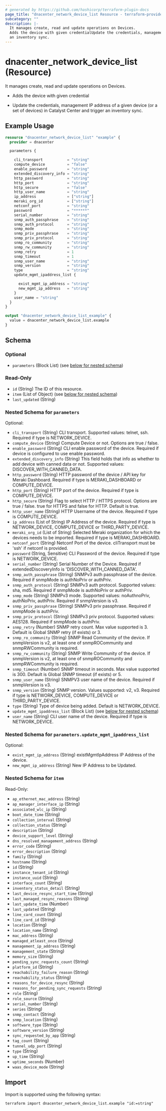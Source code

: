 ```yaml
---
# generated by https://github.com/hashicorp/terraform-plugin-docs
page_title: "dnacenter_network_device_list Resource - terraform-provider-dnacenter"
subcategory: ""
description: |-
  It manages create, read and update operations on Devices.
  Adds the device with given credentialUpdate the credentials, management IP address of a given device (or a set of devices) in Catalyst Center and trigger
  an inventory sync.
---
```


# dnacenter_network_device_list (Resource)

It manages create, read and update operations on Devices.

- Adds the device with given credential

- Update the credentials, management IP address of a given device (or a set of devices) in Catalyst Center and trigger
an inventory sync.

## Example Usage

```terraform
resource "dnacenter_network_device_list" "example" {
  provider = dnacenter

  parameters {

    cli_transport           = "string"
    compute_device          = "false"
    enable_password         = "string"
    extended_discovery_info = "string"
    http_password           = "string"
    http_port               = "string"
    http_secure             = "false"
    http_user_name          = "string"
    ip_address              = ["string"]
    meraki_org_id           = ["string"]
    netconf_port            = "string"
    password                = "******"
    serial_number           = "string"
    snmp_auth_passphrase    = "string"
    snmp_auth_protocol      = "string"
    snmp_mode               = "string"
    snmp_priv_passphrase    = "string"
    snmp_priv_protocol      = "string"
    snmp_ro_community       = "string"
    snmp_rw_community       = "string"
    snmp_retry              = 1
    snmp_timeout            = 1
    snmp_user_name          = "string"
    snmp_version            = "string"
    type                    = "string"
    update_mgmt_ipaddress_list {

      exist_mgmt_ip_address = "string"
      new_mgmt_ip_address   = "string"
    }
    user_name = "string"
  }
}

output "dnacenter_network_device_list_example" {
  value = dnacenter_network_device_list.example
}
```

<!-- schema generated by tfplugindocs -->
## Schema

### Optional

- `parameters` (Block List) (see [below for nested schema](#nestedblock--parameters))

### Read-Only

- `id` (String) The ID of this resource.
- `item` (List of Object) (see [below for nested schema](#nestedatt--item))
- `last_updated` (String)

<a id="nestedblock--parameters"></a>
### Nested Schema for `parameters`

Optional:

- `cli_transport` (String) CLI transport. Supported values: telnet, ssh. Required if type is NETWORK_DEVICE.
- `compute_device` (String) Compute Device or not. Options are true / false.
- `enable_password` (String) CLI enable password of the device. Required if device is configured to use enable password.
- `extended_discovery_info` (String) This field holds that info as whether to add device with canned data or not. Supported values: DISCOVER_WITH_CANNED_DATA.
- `http_password` (String) HTTP password of the device / API key for Meraki Dashboard. Required if type is MERAKI_DASHBOARD or COMPUTE_DEVICE.
- `http_port` (String) HTTP port of the device. Required if type is COMPUTE_DEVICE.
- `http_secure` (String) Flag to select HTTP / HTTPS protocol. Options are true / false. true for HTTPS and false for HTTP. Default is true.
- `http_user_name` (String) HTTP Username of the device. Required if type is COMPUTE_DEVICE.
- `ip_address` (List of String) IP Address of the device. Required if type is NETWORK_DEVICE, COMPUTE_DEVICE or THIRD_PARTY_DEVICE.
- `meraki_org_id` (List of String) Selected Meraki organization for which the devices needs to be imported. Required if type is MERAKI_DASHBOARD.
- `netconf_port` (String) Netconf Port of the device. cliTransport must be 'ssh' if netconf is provided.
- `password` (String, Sensitive) CLI Password of the device. Required if type is NETWORK_DEVICE.
- `serial_number` (String) Serial Number of the Device. Required if extendedDiscoveryInfo is 'DISCOVER_WITH_CANNED_DATA'.
- `snmp_auth_passphrase` (String) SNMPv3 auth passphrase of the device. Required if snmpMode is authNoPriv or authPriv.
- `snmp_auth_protocol` (String) SNMPv3 auth protocol. Supported values: sha, md5. Required if snmpMode is authNoPriv or authPriv.
- `snmp_mode` (String) SNMPv3 mode. Supported values: noAuthnoPriv, authNoPriv, authPriv. Required if snmpVersion is v3.
- `snmp_priv_passphrase` (String) SNMPv3 priv passphrase. Required if snmpMode is authPriv.
- `snmp_priv_protocol` (String) SNMPv3 priv protocol. Supported values: AES128. Required if snmpMode is authPriv.
- `snmp_retry` (Number) SNMP retry count. Max value supported is 3. Default is Global SNMP retry (if exists) or 3.
- `snmp_ro_community` (String) SNMP Read Community of the device. If snmpVersion is v2, at least one of snmpROCommunity and snmpRWCommunity is required.
- `snmp_rw_community` (String) SNMP Write Community of the device. If snmpVersion is v2, at least one of snmpROCommunity and snmpRWCommunity is required.
- `snmp_timeout` (Number) SNMP timeout in seconds. Max value supported is 300. Default is Global SNMP timeout (if exists) or 5.
- `snmp_user_name` (String) SNMPV3 user name of the device. Required if snmpVersion is v3.
- `snmp_version` (String) SNMP version. Values supported: v2, v3. Required if type is NETWORK_DEVICE, COMPUTE_DEVICE or THIRD_PARTY_DEVICE.
- `type` (String) Type of device being added. Default is NETWORK_DEVICE.
- `update_mgmt_ipaddress_list` (Block List) (see [below for nested schema](#nestedblock--parameters--update_mgmt_ipaddress_list))
- `user_name` (String) CLI user name of the device. Required if type is NETWORK_DEVICE.

<a id="nestedblock--parameters--update_mgmt_ipaddress_list"></a>
### Nested Schema for `parameters.update_mgmt_ipaddress_list`

Optional:

- `exist_mgmt_ip_address` (String) existMgmtIpAddress IP Address of the device.
- `new_mgmt_ip_address` (String) New IP Address to be Updated.



<a id="nestedatt--item"></a>
### Nested Schema for `item`

Read-Only:

- `ap_ethernet_mac_address` (String)
- `ap_manager_interface_ip` (String)
- `associated_wlc_ip` (String)
- `boot_date_time` (String)
- `collection_interval` (String)
- `collection_status` (String)
- `description` (String)
- `device_support_level` (String)
- `dns_resolved_management_address` (String)
- `error_code` (String)
- `error_description` (String)
- `family` (String)
- `hostname` (String)
- `id` (String)
- `instance_tenant_id` (String)
- `instance_uuid` (String)
- `interface_count` (String)
- `inventory_status_detail` (String)
- `last_device_resync_start_time` (String)
- `last_managed_resync_reasons` (String)
- `last_update_time` (Number)
- `last_updated` (String)
- `line_card_count` (String)
- `line_card_id` (String)
- `location` (String)
- `location_name` (String)
- `mac_address` (String)
- `managed_atleast_once` (String)
- `management_ip_address` (String)
- `management_state` (String)
- `memory_size` (String)
- `pending_sync_requests_count` (String)
- `platform_id` (String)
- `reachability_failure_reason` (String)
- `reachability_status` (String)
- `reasons_for_device_resync` (String)
- `reasons_for_pending_sync_requests` (String)
- `role` (String)
- `role_source` (String)
- `serial_number` (String)
- `series` (String)
- `snmp_contact` (String)
- `snmp_location` (String)
- `software_type` (String)
- `software_version` (String)
- `sync_requested_by_app` (String)
- `tag_count` (String)
- `tunnel_udp_port` (String)
- `type` (String)
- `up_time` (String)
- `uptime_seconds` (Number)
- `waas_device_mode` (String)

## Import

Import is supported using the following syntax:

```shell
terraform import dnacenter_network_device_list.example "id:=string"
```
